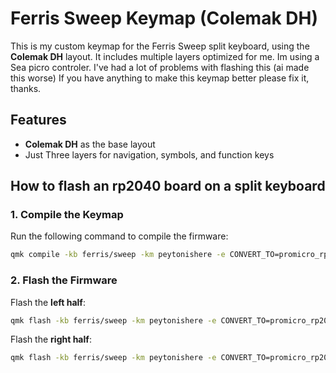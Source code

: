# Ferris Sweep Keymap (Colemak DH)

This is my custom keymap for the Ferris Sweep split keyboard, using the **Colemak DH** layout. It includes multiple layers optimized for me.
Im using a Sea picro controler. I've had a lot of problems with flashing this (ai made this worse)
If you have anything to make this keymap better please fix it, thanks.

## Features
- **Colemak DH** as the base layout
- Just Three layers for navigation, symbols, and function keys

## How to flash an rp2040 board on a split keyboard
### **1. Compile the Keymap**
Run the following command to compile the firmware:
```bash
qmk compile -kb ferris/sweep -km peytonishere -e CONVERT_TO=promicro_rp2040
```

### **2. Flash the Firmware**
Flash the **left half**:
```bash
qmk flash -kb ferris/sweep -km peytonishere -e CONVERT_TO=promicro_rp2040 -bl uf2-split-left
```

Flash the **right half**:
```bash
qmk flash -kb ferris/sweep -km peytonishere -e CONVERT_TO=promicro_rp2040 -bl uf2-split-right
```
